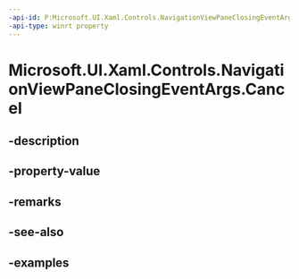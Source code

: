 ```yaml
---
-api-id: P:Microsoft.UI.Xaml.Controls.NavigationViewPaneClosingEventArgs.Cancel
-api-type: winrt property
---
```


<!-- Property syntax.
public bool Cancel { get;  set; }
-->

# Microsoft.UI.Xaml.Controls.NavigationViewPaneClosingEventArgs.Cancel

## -description

## -property-value

## -remarks

## -see-also

## -examples


